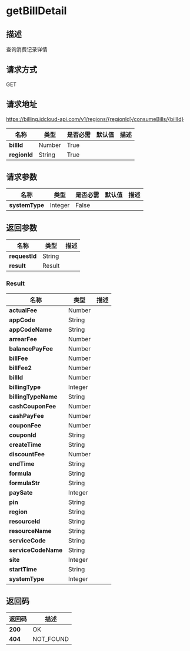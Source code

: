 # getBillDetail


## 描述
查询消费记录详情

## 请求方式
GET

## 请求地址
https://billing.jdcloud-api.com/v1/regions/{regionId}/consumeBills/{billId}

|名称|类型|是否必需|默认值|描述|
|---|---|---|---|---|
|**billId**|Number|True| | |
|**regionId**|String|True| | |

## 请求参数
|名称|类型|是否必需|默认值|描述|
|---|---|---|---|---|
|**systemType**|Integer|False| | |


## 返回参数
|名称|类型|描述|
|---|---|---|
|**requestId**|String| |
|**result**|Result| |

### Result
|名称|类型|描述|
|---|---|---|
|**actualFee**|Number| |
|**appCode**|String| |
|**appCodeName**|String| |
|**arrearFee**|Number| |
|**balancePayFee**|Number| |
|**billFee**|Number| |
|**billFee2**|Number| |
|**billId**|Number| |
|**billingType**|Integer| |
|**billingTypeName**|String| |
|**cashCouponFee**|Number| |
|**cashPayFee**|Number| |
|**couponFee**|Number| |
|**couponId**|String| |
|**createTime**|String| |
|**discountFee**|Number| |
|**endTime**|String| |
|**formula**|String| |
|**formulaStr**|String| |
|**paySate**|Integer| |
|**pin**|String| |
|**region**|String| |
|**resourceId**|String| |
|**resourceName**|String| |
|**serviceCode**|String| |
|**serviceCodeName**|String| |
|**site**|Integer| |
|**startTime**|String| |
|**systemType**|Integer| |

## 返回码
|返回码|描述|
|---|---|
|**200**|OK|
|**404**|NOT_FOUND|
